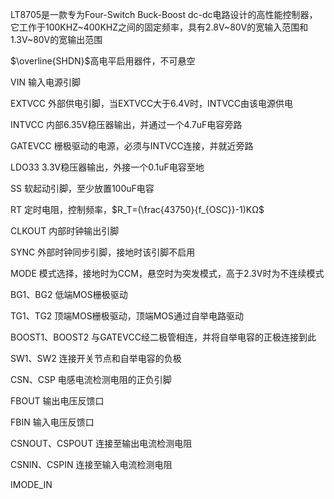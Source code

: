 LT8705是一款专为Four-Switch Buck-Boost dc-dc电路设计的高性能控制器，它工作于100KHZ\~400KHZ之间的固定频率，具有2.8V\~80V的宽输入范围和1.3V\~80V的宽输出范围

$\overline{SHDN}$高电平启用器件，不可悬空

VIN 输入电源引脚

EXTVCC 外部供电引脚，当EXTVCC大于6.4V时，INTVCC由该电源供电

INTVCC 内部6.35V稳压器输出，并通过一个4.7uF电容旁路

GATEVCC 栅极驱动的电源，必须与INTVCC连接，并就近旁路

LDO33 3.3V稳压器输出，外接一个0.1uF电容至地

SS 软起动引脚，至少放置100uF电容

RT 定时电阻，控制频率，$R_T=(\frac{43750}{f_{OSC}}-1)KΩ$

CLKOUT 内部时钟输出引脚

SYNC 外部时钟同步引脚，接地时该引脚不启用

MODE 模式选择，接地时为CCM，悬空时为突发模式，高于2.3V时为不连续模式



BG1、BG2 低端MOS栅极驱动

TG1、TG2 顶端MOS栅极驱动，顶端MOS通过自举电路驱动

BOOST1、BOOST2 与GATEVCC经二极管相连，并将自举电容的正极连接到此

SW1、SW2 连接开关节点和自举电容的负极



CSN、CSP 电感电流检测电阻的正负引脚

FBOUT 输出电压反馈口

FBIN 输入电压反馈口

CSNOUT、CSPOUT 连接至输出电流检测电阻

CSNIN、CSPIN 连接至输入电流检测电阻

IMODE_IN 


